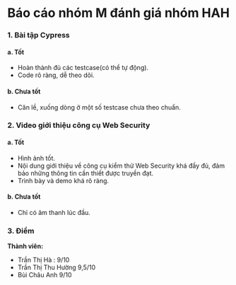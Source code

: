 # Báo cáo nhóm M đánh giá nhóm HAH
### 1.	Bài tập Cypress

#### a. Tốt
- Hoàn thành đủ các testcase(có thể tự động).
- Code rõ ràng, dễ theo dõi.

#### b.	Chưa tốt
- Căn lề, xuống dòng ở một số testcase chưa theo chuẩn.

### 2.	Video giới thiệu công cụ Web Security
#### a. Tốt
- Hình ảnh tốt.
- Nội dung giới thiệu về công cụ kiểm thử  Web Security khá đầy đủ, đảm bảo những thông tin cần thiết được truyền đạt.
- Trình bày và demo khá rõ ràng.

#### b. Chưa tốt
- Chỉ có âm thanh lúc đầu.

### 3.	Điểm

**Thành viên:**

- Trần Thị Hà : 9/10
- Trần Thị Thu Hường 9,5/10
- Bùi Châu Anh 9/10
